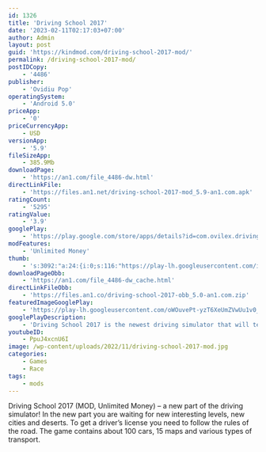 ```yaml
---
id: 1326
title: 'Driving School 2017'
date: '2023-02-11T02:17:03+07:00'
author: Admin
layout: post
guid: 'https://kindmod.com/driving-school-2017-mod/'
permalink: /driving-school-2017-mod/
postIDCopy:
    - '4486'
publisher:
    - 'Ovidiu Pop'
operatingSystem:
    - 'Android 5.0'
priceApp:
    - '0'
priceCurrencyApp:
    - USD
versionApp:
    - '5.9'
fileSizeApp:
    - 385.9Mb
downloadPage:
    - 'https://an1.com/file_4486-dw.html'
directLinkFile:
    - 'https://files.an1.net/driving-school-2017-mod_5.9-an1.com.apk'
ratingCount:
    - '5295'
ratingValue:
    - '3.9'
googlePlay:
    - 'https://play.google.com/store/apps/details?id=com.ovilex.drivingschool2017'
modFeatures:
    - 'Unlimited Money'
thumb:
    - 's:3092:"a:24:{i:0;s:116:"https://play-lh.googleusercontent.com/iZk-s6Rp8HkDHxl4MfUXKziC9NGQ6BHJtl3-u14qNMD9XXaJ3BjA904ODYPuk7ITJ6rG=w526-h296";i:1;s:115:"https://play-lh.googleusercontent.com/PrMLfvOPabhL6-cq0WUc9GMfbflZ5Ky1HHvACZ9GkQ-7tcYkj0wdyri4oZW8c4MUf9I=w526-h296";i:2;s:114:"https://play-lh.googleusercontent.com/gM8rAN0jhAbeTG1S8ZNaCb1WPDZoTUKFyVsbzadBGq7DSFtsjPHJ82wniU07TbZ8Qg=w526-h296";i:3;s:115:"https://play-lh.googleusercontent.com/AxEnBm1UrkuPyUqTCe5JVSbNghCk3o5XmkEFmX_pwNMuMFSs_pTG9d0QscGlnwKvp_I=w526-h296";i:4;s:114:"https://play-lh.googleusercontent.com/BISu7nyXvicdS6JSRXN5XsFE0egnvVK6J2hNZ47LyHbp_Nq_Qc-S77aFLScMuT85yQ=w526-h296";i:5;s:115:"https://play-lh.googleusercontent.com/8OsHu65M68dikMUsIwWu2zVW0_U0c4PuNrosGPfxQnfdtnpgrdSr3LIj3Vj9pOfZTQg=w526-h296";i:6;s:114:"https://play-lh.googleusercontent.com/lZtoxyRu1uKOJfI3j6EnT_IPWdWfzCKssL88g9543UrGEe418Vr-U3zCTy21Qkm3Yw=w526-h296";i:7;s:115:"https://play-lh.googleusercontent.com/Uy7tqWJj2nCo0gyeXmXqxx1TmP8vcKYyCBFpkiiPOiIIDwypfrrtGBYb5EjhwqQ5RyU=w526-h296";i:8;s:115:"https://play-lh.googleusercontent.com/g7g1k6-o7WZGjuBS2hHQnIbWzJLDdXXsKmA_b4RYvrgYh3I4hwp-i1TmcjfAHe4d9nE=w526-h296";i:9;s:116:"https://play-lh.googleusercontent.com/sN9h65i4imkMhv2Gw00qiO_IVP3vDrAd4IUWpW1c04A8lNr27XqSqLWUK9rfDcEjTcDX=w526-h296";i:10;s:115:"https://play-lh.googleusercontent.com/ozeEzSWqkttsYVQOQAcFSu8OBG8i7H2gPYJ5gTupQOpeQGcE-cl0oEwVp4YRmb7B6bQ=w526-h296";i:11;s:116:"https://play-lh.googleusercontent.com/8cXYtgAQIN4YywJnSC5LwrjqSgtc4UGGKm6aHY5-LC2cr5qo4wIg-Il9VeiaX6Mn8lHP=w526-h296";i:12;s:115:"https://play-lh.googleusercontent.com/qIxFwRJDtV1HdTJAVL62rJm0hSMYgLMqUDHru63dLVibO-bGvoOYpoVws0GavAAMZoE=w526-h296";i:13;s:114:"https://play-lh.googleusercontent.com/OvW60ztHCkjXvC6-GWRdNlA1CQG9AWviA1BwwCMCzhlLoovhwjRGaXyIe4YMP4rPIA=w526-h296";i:14;s:115:"https://play-lh.googleusercontent.com/ePnafGQ4qFRZk7Pxlo88hEACH7ffCGh559pTrqmAdDn0u-5MIM1rFhBaa8xFQ-CVYkg=w526-h296";i:15;s:115:"https://play-lh.googleusercontent.com/Et3LrburoxxjcOGdzOS0zXt1GdVLfZAVIHvyAp873erDbwoistzAuVT0cs3veFMtJfg=w526-h296";i:16;s:115:"https://play-lh.googleusercontent.com/uCkjeOgB6Xu_F06-DznaN51Tfq58C9rey2pGLA4DEjtuAACr-v3J1innZ3szXsoIQCo=w526-h296";i:17;s:116:"https://play-lh.googleusercontent.com/3F69tL1ez0jZlODB1nFqBHu-_VjtQCQhbEz_kVTdfh3KUdCTE-7Mp0z8A9MnXzCL3ZVK=w526-h296";i:18;s:114:"https://play-lh.googleusercontent.com/00WQAZ0h9Dt6U9KapEvHeuatdBxI8z1uV56thyKp8qxzDlQCS4L_KRDvzX0VHOeodg=w526-h296";i:19;s:115:"https://play-lh.googleusercontent.com/Vxik6OPo6Dla24BBpI3KQ2_jyjvgFVPODMLABnXb9hSCYgo_T2pYUpHYuO5GkXAUBn0=w526-h296";i:20;s:115:"https://play-lh.googleusercontent.com/efLekD8azUhTxM9v7bzupnIz52XiGFXOh9jm0o7osz-gTbNJtB0cqbq4n0bgMPrmtdk=w526-h296";i:21;s:114:"https://play-lh.googleusercontent.com/plF8RQ7pnXLF27R5viF6IufsYL0cr5eiBr9asWohzbRzqD0rtQE49hlgDOTe3buBFA=w526-h296";i:22;s:116:"https://play-lh.googleusercontent.com/xn3YhGcZz4WAXNkrNV9hvPp1L4MtjhmXukYqyi6RYhNYau33pYuxhnxW8v6RmbIEhhj2=w526-h296";i:23;s:115:"https://play-lh.googleusercontent.com/vHF4jWrAtFUUxYrRlvjMWfwCv9HXJ2kj_db6smBlDSsD69NPSR1HfQoYFUZ715udVKY=w526-h296";}";'
downloadPageObb:
    - 'https://an1.com/file_4486-dw_cache.html'
directLinkFileObb:
    - 'https://files.an1.co/driving-school-2017-obb_5.0-an1.com.zip'
featuredImageGooglePlay:
    - 'https://play-lh.googleusercontent.com/oWOuvePt-yzT6XeUmZVwUu1v0_pp8BrSJCq5mZcLZ15_cME66I5udqh2ITi2KXKAvPo5'
googlePlayDescription:
    - 'Driving School 2017 is the newest driving simulator that will teach you to drive many different cars. Driving School 2017 features some amazing environments like cities, country roads, highways, deserts, mountains, etc...You can learn to drive a manual transmission with clutch and stick shift or keep to the classic automatic gearbox. Use a virtual steering wheel or many other control options that suit your needs. Gain more knowledge of the road rules with this intuitive driving simulator.Play with your friends in new racing and free ride multiplayer modes.'
youtubeID:
    - PpuJ4xcnU6I
image: /wp-content/uploads/2022/11/driving-school-2017-mod.jpg
categories:
    - Games
    - Race
tags:
    - mods
---
```


Driving School 2017 (MOD, Unlimited Money) – a new part of the driving simulator! In the new part you are waiting for new interesting levels, new cities and deserts. To get a driver’s license you need to follow the rules of the road. The game contains about 100 cars, 15 maps and various types of transport.
